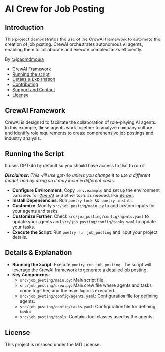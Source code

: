 # AI Crew for Job Posting 
## Introduction
This project demonstrates the use of the CrewAI framework to automate the creation of job posting. CrewAI orchestrates autonomous AI agents, enabling them to collaborate and execute complex tasks efficiently.

By [@joaomdmoura](https://x.com/joaomdmoura)

- [CrewAI Framework](#crewai-framework)
- [Running the script](#running-the-script)
- [Details & Explanation](#details--explanation)
- [Contributing](#contributing)
- [Support and Contact](#support-and-contact)
- [License](#license)

## CrewAI Framework
CrewAI is designed to facilitate the collaboration of role-playing AI agents. In this example, these agents work together to analyze company culture and identify role requirements to create comprehensive job postings and industry analysis.

## Running the Script
It uses GPT-4o by default so you should have access to that to run it.

***Disclaimer:** This will use gpt-4o unless you change it to use a different model, and by doing so it may incur in different costs.*

- **Configure Environment**: Copy `.env.example` and set up the environment variables for [OpenAI](https://platform.openai.com/api-keys) and other tools as needed, like [Serper](serper.dev).
- **Install Dependencies**: Run `poetry lock && poetry install`.
- **Customize**: Modify `src/job_posting/main.py` to add custom inputs for your agents and tasks.
- **Customize Further**: Check `src/job_posting/config/agents.yaml` to update your agents and `src/job_posting/config/tasks.yaml` to update your tasks.
- **Execute the Script**: Run `poetry run job_posting` and input your project details.

## Details & Explanation
- **Running the Script**: Execute `poetry run job_posting`. The script will leverage the CrewAI framework to generate a detailed job posting.
- **Key Components**:
  - `src/job_posting/main.py`: Main script file.
  - `src/job_posting/crew.py`: Main crew file where agents and tasks come together, and the main logic is executed.
  - `src/job_posting/config/agents.yaml`: Configuration file for defining agents.
  - `src/job_posting/config/tasks.yaml`: Configuration file for defining tasks.
  - `src/job_posting/tools`: Contains tool classes used by the agents.

## License
This project is released under the MIT License.
